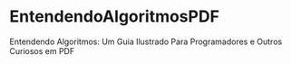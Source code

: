 # EntendendoAlgoritmosPDF
Entendendo Algoritmos: Um Guia Ilustrado Para Programadores e Outros Curiosos em PDF
